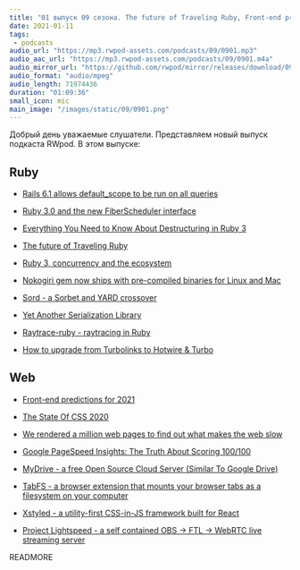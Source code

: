 ```yaml
---
title: "01 выпуск 09 сезона. The future of Traveling Ruby, Front-end predictions for 2021, The State Of CSS 2020 и прочее"
date: 2021-01-11
tags:
 - podcasts
audio_url: "https://mp3.rwpod-assets.com/podcasts/09/0901.mp3"
audio_aac_url: "https://mp3.rwpod-assets.com/podcasts/09/0901.m4a"
audio_mirror_url: "https://github.com/rwpod/mirror/releases/download/09.01/0901.mp3"
audio_format: "audio/mpeg"
audio_length: 71974436
duration: "01:09:36"
small_icon: mic
main_image: "/images/static/09/0901.png"
---
```


Добрый день уважаемые слушатели. Представляем новый выпуск подкаста RWpod. В этом выпуске:

## Ruby

 - [Rails 6.1 allows default_scope to be run on all queries](https://bigbinary.com/blog/rails-6-1-allows-default_scope-to-be-run-on-all-queries)
 - [Ruby 3.0 and the new FiberScheduler interface](http://www.wjwh.eu/posts/2020-12-28-ruby-fiber-scheduler-c-extension.html)
 - [Everything You Need to Know About Destructuring in Ruby 3](https://www.ruby3.dev/ruby-3-fundamentals/2021/01/06/everything-you-need-to-know-about-destructuring-in-ruby-3/)
 - [The future of Traveling Ruby](https://www.joyfulbikeshedding.com/blog/2021-01-06-the-future-of-traveling-ruby.html)
 - [Ruby 3, concurrency and the ecosystem](https://kirshatrov.com/2021/01/06/ruby-concurrency-and-ecosystem/)


 - [Nokogiri gem now ships with pre-compiled binaries for Linux and Mac](https://github.com/sparklemotion/nokogiri/releases/tag/v1.11.0)
 - [Sord - a Sorbet and YARD crossover](https://github.com/AaronC81/sord)
 - [Yet Another Serialization Library](https://andymaleh.blogspot.com/2020/12/yet-another-serialization-library.html)
 - [Raytrace-ruby - raytracing in Ruby](https://github.com/pawptart/raytrace-ruby)
 - [How to upgrade from Turbolinks to Hotwire & Turbo](https://gorails.com/episodes/upgrade-from-turbolinks-to-hotwire-and-turbo)

## Web

 - [Front-end predictions for 2021](https://www.browserlondon.com/blog/2021/01/04/front-end-predictions-2021/)
 - [The State Of CSS 2020](https://2020.stateofcss.com/en-US/report/)
 - [We rendered a million web pages to find out what makes the web slow](https://catchjs.com/Blog/PerformanceInTheWild)
 - [Google PageSpeed Insights: The Truth About Scoring 100/100](https://kinsta.com/blog/google-pagespeed-insights/)


 - [MyDrive - a free Open Source Cloud Server (Similar To Google Drive)](https://mydrive-storage.com/)
 - [TabFS - a browser extension that mounts your browser tabs as a filesystem on your computer](https://omar.website/tabfs/)
 - [Xstyled - a utility-first CSS-in-JS framework built for React](https://xstyled.dev/)
 - [Project Lightspeed - a self contained OBS -> FTL -> WebRTC live streaming server](https://github.com/GRVYDEV/Project-Lightspeed)


READMORE
